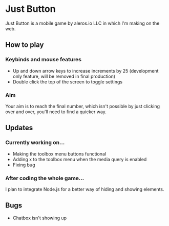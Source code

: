 # Just Button

Just Button is a mobile game by aleros.io LLC in which I'm making on the web.

## How to play

### Keybinds and mouse features

- Up and down arrow keys to increase increments by 25 (development only feature, will be removed in final production)
- Double click the top of the screen to toggle settings

### Aim

Your aim is to reach the final number, which isn't possible by just clicking over and over, you'll need to find a quicker way.

## Updates

### Currently working on...

- Making the toolbox menu buttons functional
- Adding x to the toolbox menu when the media query is enabled
- Fixing bug

### After coding the whole game...

I plan to integrate Node.js for a better way of hiding and showing elements.

## Bugs

- Chatbox isn't showing up
